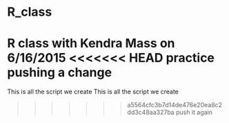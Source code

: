 # R_class
R class with Kendra Mass on 6/16/2015
<<<<<<< HEAD
practice pushing a change
=======
This is all the script we create
This is all the script we create
>>>>>>> a5564cfc3b7d14de476e20ea8c2dd3c48aa327ba
push it again
